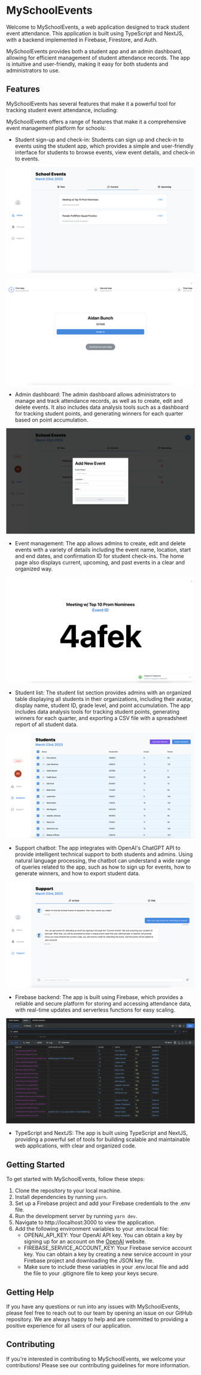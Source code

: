 # MySchoolEvents
Welcome to MySchoolEvents, a web application designed to track student event attendance. This application is built using TypeScript and NextJS, with a backend implemented in Firebase, Firestore, and Auth.

MySchoolEvents provides both a student app and an admin dashboard, allowing for efficient management of student attendance records. The app is intuitive and user-friendly, making it easy for both students and administrators to use.

## Features
MySchoolEvents has several features that make it a powerful tool for tracking student event attendance, including:

MySchoolEvents offers a range of features that make it a comprehensive event management platform for schools:

- Student sign-up and check-in: Students can sign up and check-in to events using the student app, which provides a simple and user-friendly interface for students to browse events, view event details, and check-in to events.

![Event Dashboard](public/events.png)

![Attend Event](public/attendevent.png)

- Admin dashboard: The admin dashboard allows administrators to manage and track attendance records, as well as to create, edit and delete events. It also includes data analysis tools such as a dashboard for tracking student points, and generating winners for each quarter based on point accumulation.

![Add Event](public/addevent.png)

- Event management: The app allows admins to create, edit and delete events with a variety of details including the event name, location, start and end dates, and confirmation ID for student check-ins. The home page also displays current, upcoming, and past events in a clear and organized way.

![Event ID](public/eventid.png)

- Student list: The student list section provides admins with an organized table displaying all students in their organizations, including their avatar, display name, student ID, grade level, and point accumulation. The app includes data analysis tools for tracking student points, generating winners for each quarter, and exporting a CSV file with a spreadsheet report of all student data.

![Student list](public/students.png)

- Support chatbot: The app integrates with OpenAI's ChatGPT API to provide intelligent technical support to both students and admins. Using natural language processing, the chatbot can understand a wide range of queries related to the app, such as how to sign up for events, how to generate winners, and how to export student data.

![Chatbot](public/support.png)

- Firebase backend: The app is built using Firebase, which provides a reliable and secure platform for storing and accessing attendance data, with real-time updates and serverless functions for easy scaling.

![Database](public/db.png)

- TypeScript and NextJS: The app is built using TypeScript and NextJS, providing a powerful set of tools for building scalable and maintainable web applications, with clear and organized code.

## Getting Started
To get started with MySchoolEvents, follow these steps:

1. Clone the repository to your local machine.
2. Install dependencies by running `yarn`.
3. Set up a Firebase project and add your Firebase credentials to the .env file.
4. Run the development server by running `yarn dev`.
5. Navigate to http://localhost:3000 to view the application.
6. Add the following environment variables to your .env.local file:
    - OPENAI_API_KEY: Your OpenAI API key. You can obtain a key by signing up for an account on the [OpenAI](https://openai.com/) website.
    - FIREBASE_SERVICE_ACCOUNT_KEY: Your Firebase service account key. You can obtain a key by creating a new service account in your Firebase project and downloading the JSON key file.
    - Make sure to include these variables in your .env.local file and add the file to your .gitignore file to keep your keys secure.

## Getting Help
If you have any questions or run into any issues with MySchoolEvents, please feel free to reach out to our team by opening an issue on our GitHub repository. We are always happy to help and are committed to providing a positive experience for all users of our application.

## Contributing
If you're interested in contributing to MySchoolEvents, we welcome your contributions! Please see our contributing guidelines for more information.
